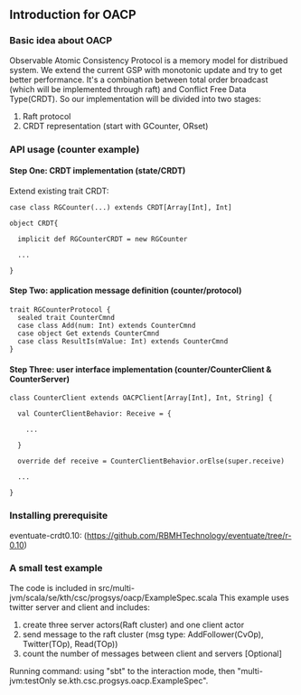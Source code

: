 ## Introduction for OACP
### Basic idea about OACP
Observable Atomic Consistency Protocol is a memory model for distribued system. We extend the current GSP with monotonic update and try to get better performance.
It's a combination between total order broadcast (which will be implemented through raft) and Conflict Free Data Type(CRDT). So our implementation will be divided into two stages:
1. Raft protocol
2. CRDT representation (start with GCounter, ORset)
### API usage (counter example)
#### Step One: CRDT implementation (state/CRDT)
Extend existing trait CRDT:
````
case class RGCounter(...) extends CRDT[Array[Int], Int]

object CRDT{

  implicit def RGCounterCRDT = new RGCounter
  
  ...

}
````
#### Step Two: application message definition (counter/protocol)
````
trait RGCounterProtocol {
  sealed trait CounterCmnd
  case class Add(num: Int) extends CounterCmnd
  case object Get extends CounterCmnd
  case class ResultIs(mValue: Int) extends CounterCmnd
}
````
#### Step Three: user interface implementation (counter/CounterClient & CounterServer)
````
class CounterClient extends OACPClient[Array[Int], Int, String] {

  val CounterClientBehavior: Receive = {
  
    ...
    
  }

  override def receive = CounterClientBehavior.orElse(super.receive)
  
  ...
  
}
````
### Installing prerequisite
eventuate-crdt0.10: (https://github.com/RBMHTechnology/eventuate/tree/r-0.10)
### A small test example
The code is included in src/multi-jvm/scala/se/kth/csc/progsys/oacp/ExampleSpec.scala
This example uses twitter server and client and includes:
1. create three server actors(Raft cluster) and one client actor
2. send message to the raft cluster (msg type: AddFollower(CvOp), Twitter(TOp), Read(TOp))
3. count the number of messages between client and servers [Optional]
 
Running command: using "sbt" to the interaction mode, then "multi-jvm:testOnly se.kth.csc.progsys.oacp.ExampleSpec".
